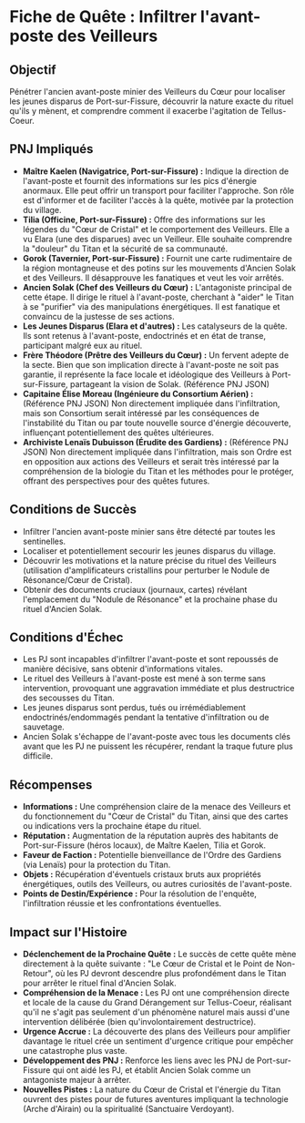 # Fiche de Quête : Infiltrer l'avant-poste des Veilleurs

## Objectif

Pénétrer l'ancien avant-poste minier des Veilleurs du Cœur pour localiser les jeunes disparus de Port-sur-Fissure, découvrir la nature exacte du rituel qu'ils y mènent, et comprendre comment il exacerbe l'agitation de Tellus-Coeur.

## PNJ Impliqués

*   **Maître Kaelen (Navigatrice, Port-sur-Fissure) :** Indique la direction de l'avant-poste et fournit des informations sur les pics d'énergie anormaux. Elle peut offrir un transport pour faciliter l'approche. Son rôle est d'informer et de faciliter l'accès à la quête, motivée par la protection du village.
*   **Tilia (Officine, Port-sur-Fissure) :** Offre des informations sur les légendes du "Cœur de Cristal" et le comportement des Veilleurs. Elle a vu Elara (une des disparues) avec un Veilleur. Elle souhaite comprendre la "douleur" du Titan et la sécurité de sa communauté.
*   **Gorok (Tavernier, Port-sur-Fissure) :** Fournit une carte rudimentaire de la région montagneuse et des potins sur les mouvements d'Ancien Solak et des Veilleurs. Il désapprouve les fanatiques et veut les voir arrêtés.
*   **Ancien Solak (Chef des Veilleurs du Cœur) :** L'antagoniste principal de cette étape. Il dirige le rituel à l'avant-poste, cherchant à "aider" le Titan à se "purifier" via des manipulations énergétiques. Il est fanatique et convaincu de la justesse de ses actions.
*   **Les Jeunes Disparus (Elara et d'autres) :** Les catalyseurs de la quête. Ils sont retenus à l'avant-poste, endoctrinés et en état de transe, participant malgré eux au rituel.
*   **Frère Théodore (Prêtre des Veilleurs du Cœur) :** Un fervent adepte de la secte. Bien que son implication directe à l'avant-poste ne soit pas garantie, il représente la face locale et idéologique des Veilleurs à Port-sur-Fissure, partageant la vision de Solak. (Référence PNJ JSON)
*   **Capitaine Élise Moreau (Ingénieure du Consortium Aérien) :** (Référence PNJ JSON) Non directement impliquée dans l'infiltration, mais son Consortium serait intéressé par les conséquences de l'instabilité du Titan ou par toute nouvelle source d'énergie découverte, influençant potentiellement des quêtes ultérieures.
*   **Archiviste Lenaïs Dubuisson (Érudite des Gardiens) :** (Référence PNJ JSON) Non directement impliquée dans l'infiltration, mais son Ordre est en opposition aux actions des Veilleurs et serait très intéressé par la compréhension de la biologie du Titan et les méthodes pour le protéger, offrant des perspectives pour des quêtes futures.

## Conditions de Succès

*   Infiltrer l'ancien avant-poste minier sans être détecté par toutes les sentinelles.
*   Localiser et potentiellement secourir les jeunes disparus du village.
*   Découvrir les motivations et la nature précise du rituel des Veilleurs (utilisation d'amplificateurs cristallins pour perturber le Nodule de Résonance/Cœur de Cristal).
*   Obtenir des documents cruciaux (journaux, cartes) révélant l'emplacement du "Nodule de Résonance" et la prochaine phase du rituel d'Ancien Solak.

## Conditions d'Échec

*   Les PJ sont incapables d'infiltrer l'avant-poste et sont repoussés de manière décisive, sans obtenir d'informations vitales.
*   Le rituel des Veilleurs à l'avant-poste est mené à son terme sans intervention, provoquant une aggravation immédiate et plus destructrice des secousses du Titan.
*   Les jeunes disparus sont perdus, tués ou irrémédiablement endoctrinés/endommagés pendant la tentative d'infiltration ou de sauvetage.
*   Ancien Solak s'échappe de l'avant-poste avec tous les documents clés avant que les PJ ne puissent les récupérer, rendant la traque future plus difficile.

## Récompenses

*   **Informations :** Une compréhension claire de la menace des Veilleurs et du fonctionnement du "Cœur de Cristal" du Titan, ainsi que des cartes ou indications vers la prochaine étape du rituel.
*   **Réputation :** Augmentation de la réputation auprès des habitants de Port-sur-Fissure (héros locaux), de Maître Kaelen, Tilia et Gorok.
*   **Faveur de Faction :** Potentielle bienveillance de l'Ordre des Gardiens (via Lenaïs) pour la protection du Titan.
*   **Objets :** Récupération d'éventuels cristaux bruts aux propriétés énergétiques, outils des Veilleurs, ou autres curiosités de l'avant-poste.
*   **Points de Destin/Expérience :** Pour la résolution de l'enquête, l'infiltration réussie et les confrontations éventuelles.

## Impact sur l'Histoire

*   **Déclenchement de la Prochaine Quête :** Le succès de cette quête mène directement à la quête suivante : "Le Cœur de Cristal et le Point de Non-Retour", où les PJ devront descendre plus profondément dans le Titan pour arrêter le rituel final d'Ancien Solak.
*   **Compréhension de la Menace :** Les PJ ont une compréhension directe et locale de la cause du Grand Dérangement sur Tellus-Coeur, réalisant qu'il ne s'agit pas seulement d'un phénomène naturel mais aussi d'une intervention délibérée (bien qu'involontairement destructrice).
*   **Urgence Accrue :** La découverte des plans des Veilleurs pour amplifier davantage le rituel crée un sentiment d'urgence critique pour empêcher une catastrophe plus vaste.
*   **Développement des PNJ :** Renforce les liens avec les PNJ de Port-sur-Fissure qui ont aidé les PJ, et établit Ancien Solak comme un antagoniste majeur à arrêter.
*   **Nouvelles Pistes :** La nature du Cœur de Cristal et l'énergie du Titan ouvrent des pistes pour de futures aventures impliquant la technologie (Arche d'Airain) ou la spiritualité (Sanctuaire Verdoyant).
